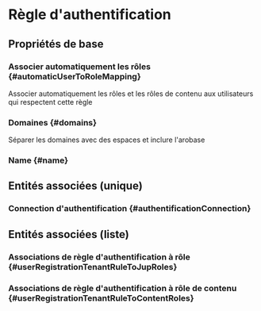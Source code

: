 <!--- THIS FILE IS GENERATED PLEASE DO NOT EDIT IT DIRECTLY --->
# Règle d'authentification



## Propriétés de base

### Associer automatiquement les rôles {#automaticUserToRoleMapping}
        
Associer automatiquement les rôles et les rôles de contenu aux utilisateurs qui respectent cette règle
### Domaines {#domains}
        
Séparer les domaines avec des espaces et inclure l'arobase
### Name {#name}
        


## Entités associées (unique)

### Connection d'authentification {#authentificationConnection}
        


## Entités associées (liste)

### Associations de règle d'authentification à rôle {#userRegistrationTenantRuleToJupRoles}
        

### Associations de règle d'authentification à rôle de contenu {#userRegistrationTenantRuleToContentRoles}
        




